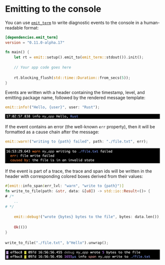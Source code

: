 # Emitting to the console

You can use [`emit_term`](https://docs.rs/emit_term/0.11.0-alpha.17/emit_term/index.html) to write diagnostic events to the console in a human-readable format:

```toml
[dependencies.emit_term]
version = "0.11.0-alpha.17"
```

```rust
fn main() {
    let rt = emit::setup().emit_to(emit_term::stdout()).init();

    // Your app code goes here

    rt.blocking_flush(std::time::Duration::from_secs(5));
}
```

Events are written with a header containing the timestamp, level, and emitting package name, followed by the rendered message template:

```rust
emit::info!("Hello, {user}", user: "Rust");
```

![`emit_term` output for the above program](../asset/term-log.png)

If the event contains an error (the well-known `err` property), then it will be formatted as a cause chain after the message:

```rust
emit::warn!("writing to {path} failed", path: "./file.txt", err);
```

![`emit_term` output for the above program](../asset/term-err.png)

If the event is part of a trace, the trace and span ids will be written in the header with corresponding colored boxes derived from their values:

```rust
#[emit::info_span(err_lvl: "warn", "write to {path}")]
fn write_to_file(path: &str, data: &[u8]) -> std::io::Result<()> {
# /*
    ..
# */

    emit::debug!("wrote {bytes} bytes to the file", bytes: data.len());

    Ok(())
}

write_to_file("./file.txt", b"Hello").unwrap();
```

![`emit_term` output for the above program](../asset/term-span.png)
